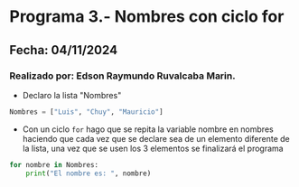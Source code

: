 # Programa 3.- Nombres con ciclo for
## Fecha: 04/11/2024
### Realizado por: Edson Raymundo Ruvalcaba Marin.

- Declaro la lista "Nombres"
``` python
Nombres = ["Luis", "Chuy", "Mauricio"]
```
- Con un ciclo `for` hago que se repita la variable nombre en nombres haciendo que cada vez que se declare sea de un elemento diferente de la lista, una vez que se usen los 3 elementos se finalizará el programa
``` python
for nombre in Nombres:
    print("El nombre es: ", nombre)
